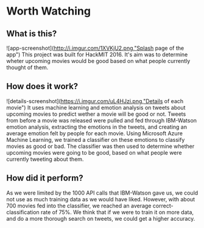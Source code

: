 # Worth Watching

## What is this?
![app-screenshot](http://i.imgur.com/1XVKjU2.png,"Splash page of the app")
This project was built for HackMIT 2016. It's aim was to determine wheter upcoming movies would be good based on what people currently thought of them.

## How does it work?

![details-screenshot](https://i.imgur.com/uL4HJzi.png,"Details of each movie")
It uses machine learning and emotion analysis on tweets about upcoming movies to predict wether a movie will be good or not.
Tweets from before a movie was released were pulled and fed through IBM-Watson emotion analysis, extracting the emotions in the tweets, and creating an average emotion felt by people for each movie.
Using Microsoft Azure Machine Learning, we trained a classifier on these emotions to classify movies as good or bad.
The classifier was then used to determine whether upcoming movies were going to be good, based on what people were currently tweeting about them.

## How did it perform?

As we were limited by the 1000 API calls that IBM-Watson gave us, we could not use as much training data as we would have liked. However, with about 700 movies fed into the classifier, we reached an average correct-classification rate of 75%.
We think that if we were to train it on more data, and do a more thorough search on tweets, we could get a higher accuracy.
